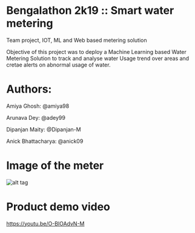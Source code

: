 # Bengalathon 2k19 :: Smart water metering
Team project, IOT, ML and Web based metering solution

Objective of this project was to deploy a Machine Learning based Water Metering Solution to track and analyse water Usage trend over areas and cretae alerts on abnormal usage of water.

# Authors:

Amiya Ghosh: @amiya98

Arunava Dey: @adey99

Dipanjan Maity: @Dipanjan-M

Anick Bhattacharya: @anick09

# Image of the meter
![alt tag]()

# Product demo video
https://youtu.be/O-BlOAdvN-M
